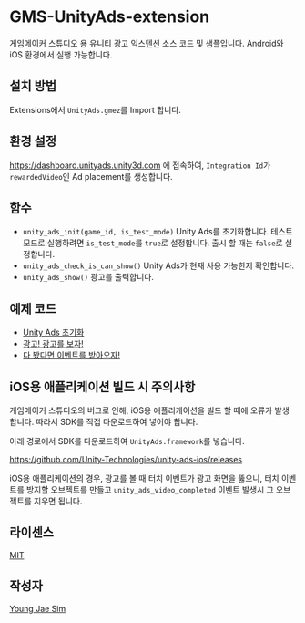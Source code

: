 # GMS-UnityAds-extension
게임메이커 스튜디오 용 유니티 광고 익스텐션 소스 코드 및 샘플입니다. Android와 iOS 환경에서 실행 가능합니다.

## 설치 방법
Extensions에서 `UnityAds.gmez`를 Import 합니다.

## 환경 설정
https://dashboard.unityads.unity3d.com 에 접속하여, `Integration Id`가 `rewardedVideo`인 Ad placement를 생성합니다.

## 함수
* `unity_ads_init(game_id, is_test_mode)` Unity Ads를 초기화합니다. 테스트 모드로 실행하려면 `is_test_mode`를 `true`로 설정합니다. 출시 할 때는 `false`로 설정합니다.
* `unity_ads_check_is_can_show()` Unity Ads가 현재 사용 가능한지 확인합니다.
* `unity_ads_show()` 광고를 출력합니다.

## 예제 코드
* [Unity Ads 초기화](https://gist.github.com/Hanul/20c0ae084b23ffb58035cc0970d21d1e)
* [광고! 광고를 보자!](https://gist.github.com/Hanul/64f992a52c8eeccdd79f08e043133b92)
* [다 봤다면 이벤트를 받아오자!](https://gist.github.com/Hanul/728c0c8a201b3c371ec64c4de920be15)

## iOS용 애플리케이션 빌드 시 주의사항
게임메이커 스튜디오의 버그로 인해, iOS용 애플리케이션을 빌드 할 때에 오류가 발생합니다. 따라서 SDK를 직접 다운로드하여 넣어야 합니다.

아래 경로에서 SDK를 다운로드하여 `UnityAds.framework`를 넣습니다.

https://github.com/Unity-Technologies/unity-ads-ios/releases

iOS용 애플리케이션의 경우, 광고를 볼 때 터치 이벤트가 광고 화면을 뚫으니, 터치 이벤트를 방지할 오브젝트를 만들고 `unity_ads_video_completed` 이벤트 발생시 그 오브젝트를 지우면 됩니다.

## 라이센스
[MIT](LICENSE)

## 작성자
[Young Jae Sim](https://github.com/Hanul)